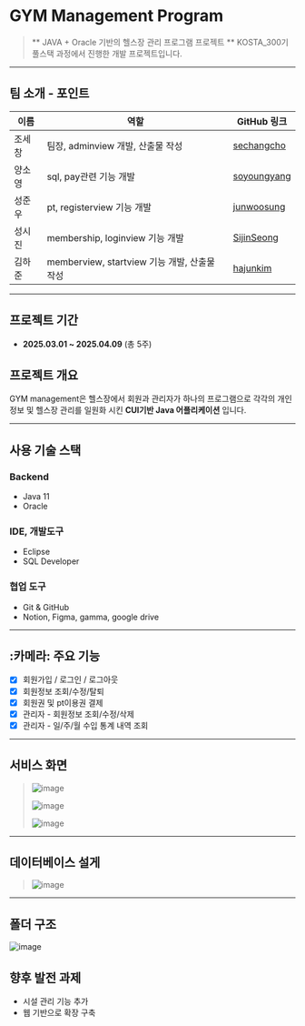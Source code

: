# GYM Management Program

> ** JAVA + Oracle 기반의 헬스장 관리 프로그램 프로젝트 **
> KOSTA_300기 풀스택 과정에서 진행한 개발 프로젝트입니다.

---
## 팀 소개 - 포인트
| 이름   | 역할                               | GitHub 링크                                 |
|--------|------------------------------------|---------------------------------------------|
| 조세창 | 팀장, adminview 개발, 산출물 작성 | [sechangcho](https://github.com/dlclxkzk87) |
| 양소영 | sql, pay관련 기능 개발            | [soyoungyang](https://github.com/sy18346) |
| 성준우 | pt, registerview 기능 개발        | [junwoosung](https://github.com/sjw042635) |
| 성시진 | membership, loginview 기능 개발   | [SijinSeong](https://github.com/SijinSeong) |
| 김하준 | memberview, startview 기능 개발, 산출물 작성   | [hajunkim](https://github.com/Kimajun0919) |
---

## 프로젝트 기간
- **2025.03.01 ~ 2025.04.09** (총 5주)

## 프로젝트 개요
GYM management은 헬스장에서 회원과 관리자가 하나의 프로그램으로
각각의 개인정보 및 헬스장 관리를 일원화 시킨 **CUI기반 Java 어플리케이션** 입니다.

---
## 사용 기술 스택
### Backend
- Java 11
- Oracle
### IDE, 개발도구
- Eclipse
- SQL Developer
### 협업 도구
- Git & GitHub
- Notion, Figma, gamma, google drive
---

## :카메라: 주요 기능
- [x] 회원가입 / 로그인 / 로그아웃
- [x] 회원정보 조회/수정/탈퇴
- [x] 회원권 및 pt이용권 결제
- [x] 관리자 - 회원정보 조회/수정/삭제
- [x] 관리자 - 일/주/월 수입 통계 내역 조회
---

## 서비스 화면
> ![image](https://github.com/user-attachments/assets/79f28b29-352b-4e26-9a8e-44d8e67521c3)
> 
> ![image](https://github.com/user-attachments/assets/74706329-90c5-4a73-a722-c0e8697d9e83)
> 
> ![image](https://github.com/user-attachments/assets/2665b68d-9bea-481b-bfb6-7f88852a94ea)

---
## 데이터베이스 설게
> ![image](https://github.com/user-attachments/assets/134b6b44-5c9c-4cf6-8c04-e4469986d4d8)


---
## 폴더 구조
![image](https://github.com/user-attachments/assets/f5ca594c-f65b-4c2b-8c8e-6919ac3c3650)
     
   

## 향후 발전 과제
- 시설 관리 기능 추가
- 웹 기반으로 확장 구축
